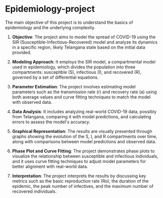 # Epidemiology-project
 The main objective of this project is to understand the basics of epidemiology and the underlying complexity.
1. **Objective**: The project aims to model the spread of COVID-19 using the SIR (Susceptible-Infectious-Recovered) model and analyze its dynamics in a specific region, likely Telangana state based on the initial data provided.

2. **Modeling Approach**: It employs the SIR model, a compartmental model used in epidemiology, which divides the population into three compartments: susceptible (S), infectious (I), and recovered (R), governed by a set of differential equations.

3. **Parameter Estimation**: The project involves estimating model parameters such as the transmission rate (r) and recovery rate (a) using both average values and curve fitting techniques to match the model with observed data.

4. **Data Analysis**: It includes analyzing real-world COVID-19 data, possibly from Telangana, comparing it with model predictions, and calculating errors to assess the model's accuracy.

5. **Graphical Representation**: The results are visually presented through graphs showing the evolution of the S, I, and R compartments over time, along with comparisons between model predictions and observed data.

6. **Phase Plot and Curve Fitting**: The project demonstrates phase plots to visualize the relationship between susceptible and infectious individuals, and it uses curve fitting techniques to adjust model parameters for better alignment with real-world data.

7. **Interpretation**: The project interprets the results by discussing key metrics such as the basic reproduction rate (Ro), the duration of the epidemic, the peak number of infectives, and the maximum number of recovered individuals.
